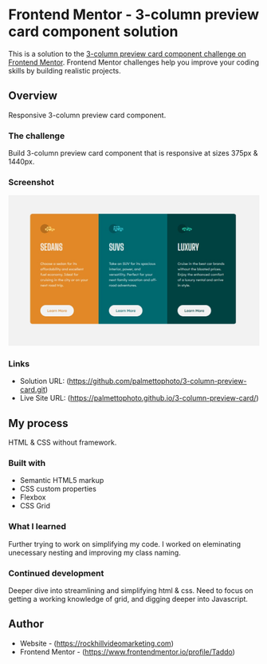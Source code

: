 # Frontend Mentor - 3-column preview card component solution

This is a solution to the [3-column preview card component challenge on Frontend Mentor](https://www.frontendmentor.io/challenges/3column-preview-card-component-pH92eAR2-). Frontend Mentor challenges help you improve your coding skills by building realistic projects. 

## Overview
Responsive 3-column preview card component.
### The challenge
Build 3-column preview card component that is responsive at sizes 375px & 1440px.

### Screenshot

![](./screenshot.jpg)

### Links

- Solution URL: (https://github.com/palmettophoto/3-column-preview-card.git)
- Live Site URL: (https://palmettophoto.github.io/3-column-preview-card/)

## My process
HTML & CSS without framework. 
### Built with

- Semantic HTML5 markup
- CSS custom properties
- Flexbox
- CSS Grid

### What I learned

Further trying to work on simplifying my code. I worked on eleminating unecessary nesting and improving my class naming.

### Continued development

Deeper dive into streamlining and simplifying html & css. Need to focus on getting a working knowledge of grid, and digging deeper into Javascript.

## Author

- Website - (https://rockhillvideomarketing.com)
- Frontend Mentor - (https://www.frontendmentor.io/profile/Taddo)

